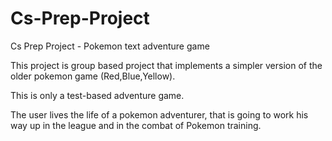 # Cs-Prep-Project
Cs Prep Project - Pokemon text adventure game


This project is group based project that implements a simpler version of the older pokemon game (Red,Blue,Yellow).

This is only a test-based adventure game.


The user lives the life of a pokemon adventurer, that is going to work his way up in the league and in the combat of Pokemon training. 
